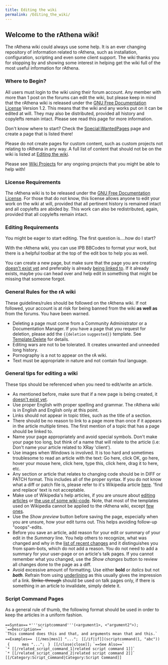 ```yaml
---
title: Editing the wiki
permalink: /Editing_the_wiki/
---
```


Welcome to the rAthena wiki!
----------------------------

The rAthena wiki could always use some help. It is an ever changing repository of information related to rAthena, such as installation, configuration, scripting and even some client support. The wiki thanks you for stopping by and showing some interest in helping get the wiki full of the most useful information for rAthena.

### Where to Begin?

All users must login to the wiki using their forum account. Any member with more than 1 post on the forums can edit the wiki, but please keep in mind that the rAthena wiki is released under the [GNU Free Documentation License](/wikipedia:GNU_Free_Documentation_License "wikilink") Version 1.2. This means that the wiki and any works put on it can be edited at will. They may also be distributed, provided all history and copylefts remain intact. Please see read this page for more information.

Don't know where to start? Check the [Special:WantedPages](/Special:WantedPages "wikilink") page and create a page that is listed there!

Please do not create pages for custom content, such as custom projects not relating to rAthena in any way. A full list of content that should not be on the wiki is listed at [Editing the wiki](/Editing_the_wiki "wikilink").

Please see [Wiki Projects](/:Category:Wiki_Projects "wikilink") for any ongoing projects that you might be able to help with!

### License Requirements

The rAthena wiki is to be released under the [GNU Free Documentation License](/wikipedia:GNU_Free_Documentation_License "wikilink"). For those that do not know, this license allows anyone to edit your work on the wiki at will, provided that all pertinent history is remained intact and all copylefts are abided by. This work can also be redistributed, again, provided that all copylefts remain intact.

### Editing Requirements

You might be eager to start editing. The first question is....how do I start?

With the rAthena wiki, you can use IPB BBCodes to format your work, but there is a helpful toolbar at the top of the edit box to help you as well.

You can create a new page, but make sure that the page you are creating [doesn't exist yet](/Special:AllPages "wikilink") and preferably is already [being linked to](/Special:WantedPages "wikilink"). If it already exists, maybe you can head over and help edit in something that might be missing that someone forgot.

### General Rules for the rA wiki

These guidelines/rules should be followed on the rAthena wiki. If not followed, your account is at risk for being banned from the wiki **as well as** from the forums. You have been warned.

-   Deleting a page must come from a Community Administrator or a Documentation Manager. If you have a page that you request for deletion, please add the `{{deletion` `suggested}}` template. See [Template:Delete](/Template:Delete "wikilink") for details.
-   Editing wars are not to be tolerated. It creates unwanted and unneeded long history.
-   Pornography is a not to appear on the rA wiki.
-   Text must be appropriate in nature and not contain foul language.

### General tips for editing a wiki

These tips should be referenced when you need to edit/write an article.

-   As mentioned before, make sure that if a new page is being created, it [doesn't exist yet](/Special:AllPages "wikilink").
-   Use proper English with proper spelling and grammar. The rAthena wiki is in English and English only at this point.
-   Links should not appear in topic titles, such as the title of a section.
-   There should be no reason to link to a page more than once if it appears in the article multiple times. The first mention of a topic that has a page should be linked to.
-   Name your page appropriately and avoid special symbols. Don't make your page too long, but think of a name that will relate to the article (i.e: Don't name your article related to XRay 'client').
-   Use images when Windows is involved. It is too hard and sometimes troublesome to read an article with the text: Go here, click OK, go here, hover your mouse here, click here, type this, click here, drag it to here, etc.
-   Any section or article that relates to changing code should be in DIFF or PATCH format. This includes all of the proper syntax. If you do not know what a diff or patch file is, please refer to it's Wikipedia article [here](/wikipedia:Diff#Unified_format "wikilink"). 'find and replace' text is not acceptable.
-   Make use of Wikipedia's help articles, if you are unsure about [editing articles](/wikipedia:Wikipedia:How_to_edit_a_page "wikilink") or [the use of some wiki-code](/wikipedia:Help:Wiki_markup "wikilink"). Note, that most of the templates used on Wikipedia cannot be applied to the rAthena wiki, except [few ones](/:Category:Templates "wikilink").
-   Use the *Show preview* button before saving the page, especially when you are unsure, how your edit turns out. This helps avoiding follow-up "ooops"-edits.
-   Before you save an article, add reason for your edit or summary of your edit in the *Summary* line. You help others to recognize, what was changed and why in the [list of recent changes](/Special:RecentChanges "wikilink") and it distinguishes you from spam-bots, which do not add a reason. You do not need to add a summary for your user-page or on article's talk pages. If you cannot remember what you changed, use the *Show changes* button to review all changes done to the page as a diff.
-   Avoid excessive amount of formatting. Use either **bold** or *italics* but not ***both***. Refrain from using <u>underlining</u> as this usually gives the impression of a link. <s>Strike-through</s> should be used on talk pages only, if there is something in an article to invalidate, simply delete it.

### Script Command Pages

As a general rule of thumb, the following format should be used in order to keep the articles in a uniform fashion.

`==Syntax==`
`*'''scriptcommand'''(<argument1>, <"argument2">);`
``
`==Description==`
`This command does this and that, and arguments mean that and this.`
``
`==Examples==`
` [[/mes|mes]] "...";`
` [[/if|if]](scriptcommand(1, "abc"))`
` {`
`     mes "...";`
` }`
` [[/close|close]];`
``
`==See Also==`
`* [[/related_script_command_1|related script command 1]]`
`* [[/related_script_command_2|related script command 2]]`
``
`[[/Category:Script_Command|Category:Script Command]]`
